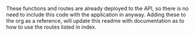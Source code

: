 These functions and routes are already deployed to the API, so there is no need to
 include this code with the application in anyway. Adding these to the org 
 as a reference, will update this readme with documentation as to how to use
 the routes listed in index.